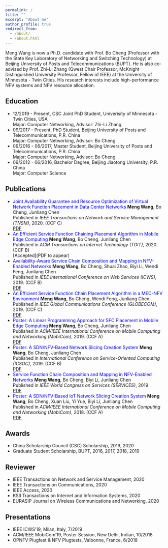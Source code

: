 ```yaml
---
permalink: /
title: ""
excerpt: "About me"
author_profile: true
redirect_from: 
  - /about/
  - /about.html
---
```


Meng Wang is now a Ph.D. candidate with Prof. Bo Cheng (Professor with the State Key Laboratory of Networking and Switching Technology) at Beijing University of Posts and Telecommunications (BUPT). He is also co-advised by Prof. Zhi-Li Zhang (Qwest Chair Professor, McKnight Distinguished University Professor, Fellow of IEEE) at the University of Minnesota - Twin Cities. His research interests include high-performance NFV systems and NFV resource allocation.

Education
---
- 12/2019 - Present, CSC Joint PhD Student, Univerisity of Minnesota - Twin Cities, USA<br>
  Major: Computer Networking, Advisor: Zhi-Li Zhang<br>
- 09/2017 - Present, PhD Student, Beijing University of Posts and Telecommunications, P.R. China<br>
  Major: Computer Networking, Advisor: Bo Cheng<br>
- 09/2016 - 06/2017, Master Student, Beijing University of Posts and Telecommunications, P.R. China<br>
  Major: Computer Networking, Advisor: Bo Cheng<br>
- 09/2012 - 06/2016, Bachelor Degree, Beijing Jiaotong University, P.R. China<br>
  Major: Computer Science<br>

Publications
---
- <font color='Blue'>Joint Availability Guarantee and Resource Optimization of Virtual Network Function Placement in Data Center Networks</font>
  **Meng Wang**, Bo Cheng, Junliang Chen<br>
  Published in *IEEE Transactions on Network and Service Management (TNSM)*, 2020. (CCF C)<br>
  [PDF](files/tnsm2020.pdf)
- <font color='Blue'> An Efficient Service Function Chaining Placement Algorithm in Mobile Edge Computing </font>
  **Meng Wang**, Bo Cheng, Junliang Chen<br>
  Published in *ACM Transactions on Internet Technology (TOIT)*, 2020. (CCF B)<br>
  [Accepted](PDF to appear)
- <font color='Blue'> Availability-Aware Service Chain Composition and Mapping in NFV-Enabled Networks </font>
  **Meng Wang**, Bo Cheng, Shuai Zhao, Biyi Li, Wendi Feng, Junliang Chen<br>
  Published in *IEEE International Conference on Web Services (ICWS)*, 2019. (CCF B)<br>
  [PDF](files/icws19.pdf)
- <font color='Blue'> An Efficient Service Function Chain Placement Algorithm in a MEC-NFV Environment </font>
  **Meng Wang**, Bo Cheng, Wendi Feng, Junliang Chen<br>
  Published in *IEEE Global Communications Conference (GLOBECOM)*, 2019. (CCF C)<br>
  [PDF](files/globecom19.pdf)
- <font color='Blue'> Poster: A Linear Programming Approach for SFC Placement in Mobile Edge Computing </font>
  **Meng Wang**, Bo Cheng, Junliang Chen<br>
  Published in *ACM/IEEE International Conference on Mobile Computing and Networking (MobiCom)*, 2019. (CCF A)<br>
  [PDF](files/mobicom19.pdf)
- <font color='Blue'> Poster: A SDN/NFV-Based Network Slicing Creation System </font>
  **Meng Wang**, Bo Cheng, Junliang Chen<br>
  Published in *International Conference on Service-Oriented Computing (ICSOC)*, 2019. (CCF B)<br>
  [PDF](files/icsoc19.pdf)
- <font color='Blue'> Service Function Chain Composition and Mapping in NFV-Enabled Networks </font>
  **Meng Wang**, Bo Cheng, Biyi Li, Junliang Chen<br>
  Published in *IEEE World Congress on Services (SERVICES)*, 2019<br>
  [PDF](files/services19.pdf)
- <font color='Blue'> Poster: A SDN/NFV-Based IoT Network Slicing Creation System </font>
  **Meng Wang**, Bo Cheng, Xuan Liu, Yi Yue, Biyi Li, Junliang Chen<br>
  Published in *ACM/IEEE International Conference on Mobile Computing and Networking (MobiCom)*, 2018. (CCF A)<br>
  [PDF](files/mobicom18.pdf)

Awards
---
- China Scholarship Council (CSC) Scholarship, 2019, 2020<br>
- Graduate Student Scholarship, BUPT, 2016, 2017, 2018, 2019<br>

Reviewer
---
- IEEE Transactions on Network and Service Management, 2020<br>
- IEEE Transactions on Communications, 2020<br>
- IEEE Access, 2020<br>
- KSII Transactions on Internet and Information Systems, 2020<br>
- EURASIP Journal on Wireless Communications and Networking, 2020<br>

Presentations
---
- IEEE ICWS’19, Milan, Italy, 7/2019<br>
- ACM/IEEE MobiCom’19, Poster Session, New Delhi, Indian, 10/2018<br>
- OPNFV Plugfest & NFV Plugtests, Valbonne, France, 6/2018<br>

